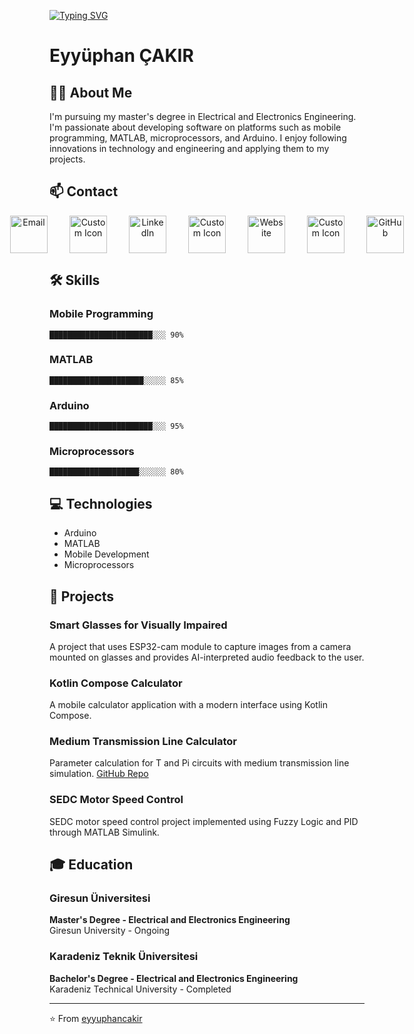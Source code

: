 [![Typing SVG](https://readme-typing-svg.demolab.com?font=Fira+Code&pause=1000&width=435&lines=Hello%2C+my+name+is+Eyy%C3%BCphan;Mobil+Developer+And+Matlab+User)](https://git.io/typing-svg)

# Eyyüphan ÇAKIR

## 👨‍💻 About Me
I'm pursuing my master's degree in Electrical and Electronics Engineering. I'm passionate about developing software on platforms such as mobile programming, MATLAB, microprocessors, and Arduino. I enjoy following innovations in technology and engineering and applying them to my projects.

## 📫 Contact

<div align="center" style="display: flex; justify-content: center; gap: 35px;">
  <a href="mailto:eypan439@yaani.com">
    <img src="https://img.icons8.com/color/96/000000/gmail.png" alt="Email" width="60">
  </a>
    <a href="YENİ_LİNK_BURAYA" title="Custom Icon">
    <img src="https://img.icons8.com/?size=100&id=PRn581yM6LbM&format=png" alt="Custom Icon" width="60">
  </a>
  <a href="https://www.linkedin.com/in/eyy%C3%BCphan-%C3%A7ak%C4%B1r-261473190/">
    <img src="https://img.icons8.com/color/96/000000/linkedin.png" alt="LinkedIn" width="60">
  </a>
  <a href="YENİ_LİNK_BURAYA" title="Custom Icon">
    <img src="https://img.icons8.com/?size=100&id=PRn581yM6LbM&format=png" alt="Custom Icon" width="60">
  </a>
  <a href="https://eyyuphan.my.canva.site/eyyuphan">
    <img src="https://img.icons8.com/fluency/96/000000/domain.png" alt="Website" width="60">
  </a>
    <a href="YENİ_LİNK_BURAYA" title="Custom Icon">
    <img src="https://img.icons8.com/?size=100&id=PRn581yM6LbM&format=png" alt="Custom Icon" width="60">
  </a>
  <a href="https://github.com/Eypan439">
    <img src="https://img.icons8.com/ios-filled/96/000000/github.png" alt="GitHub" width="60">
  </a>
</div>

## 🛠️ Skills
### Mobile Programming
```
███████████████████████░░░ 90%
```

### MATLAB
```
█████████████████████░░░░░ 85%
```

### Arduino
```
███████████████████████░░░ 95%
```

### Microprocessors
```
████████████████████░░░░░░ 80%
```

## 💻 Technologies
- Arduino
- MATLAB
- Mobile Development
- Microprocessors

## 🚀 Projects
### Smart Glasses for Visually Impaired
A project that uses ESP32-cam module to capture images from a camera mounted on glasses and provides AI-interpreted audio feedback to the user.

### Kotlin Compose Calculator
A mobile calculator application with a modern interface using Kotlin Compose.

### Medium Transmission Line Calculator
Parameter calculation for T and Pi circuits with medium transmission line simulation. [GitHub Repo](#)

### SEDC Motor Speed Control
SEDC motor speed control project implemented using Fuzzy Logic and PID through MATLAB Simulink.

## 🎓 Education
### Giresun Üniversitesi
**Master's Degree - Electrical and Electronics Engineering**  
Giresun University - Ongoing

### Karadeniz Teknik Üniversitesi
**Bachelor's Degree - Electrical and Electronics Engineering**  
Karadeniz Technical University - Completed

---

⭐️ From [eyyuphancakir](https://github.com/Eypan439)
